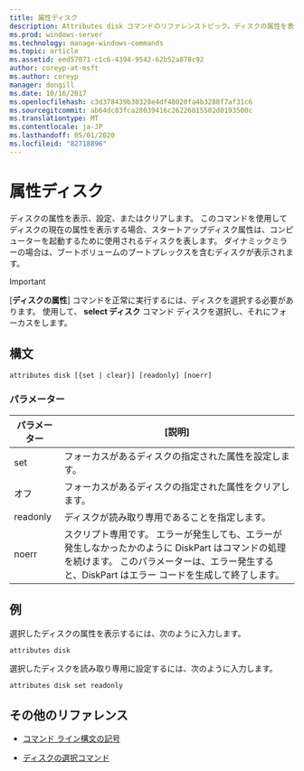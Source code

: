 ```yaml
---
title: 属性ディスク
description: Attributes disk コマンドのリファレンストピック。ディスクの属性を表示、設定、またはクリアします。
ms.prod: windows-server
ms.technology: manage-windows-commands
ms.topic: article
ms.assetid: eed57071-c1c6-4394-9542-62b52a878c92
author: coreyp-at-msft
ms.author: coreyp
manager: dongill
ms.date: 10/16/2017
ms.openlocfilehash: c3d378439b30328e4df48020fa4b3288f7af31c6
ms.sourcegitcommit: ab64dc83fca28039416c26226815502d0193500c
ms.translationtype: MT
ms.contentlocale: ja-JP
ms.lasthandoff: 05/01/2020
ms.locfileid: "82718896"
---
```

# <a name="attributes-disk"></a>属性ディスク

ディスクの属性を表示、設定、またはクリアします。 このコマンドを使用してディスクの現在の属性を表示する場合、スタートアップディスク属性は、コンピューターを起動するために使用されるディスクを表します。 ダイナミックミラーの場合は、ブートボリュームのブートプレックスを含むディスクが表示されます。

> [!IMPORTANT]
> [**ディスクの属性**] コマンドを正常に実行するには、ディスクを選択する必要があります。 使用して、 **select ディスク** コマンド ディスクを選択し、それにフォーカスをします。

## <a name="syntax"></a>構文

```
attributes disk [{set | clear}] [readonly] [noerr]
```

### <a name="parameters"></a>パラメーター

| パラメーター | [説明] |
| --------- | ----------- |
| set | フォーカスがあるディスクの指定された属性を設定します。 |
| オフ | フォーカスがあるディスクの指定された属性をクリアします。 |
| readonly | ディスクが読み取り専用であることを指定します。 |
| noerr | スクリプト専用です。 エラーが発生しても、エラーが発生しなかったかのように DiskPart はコマンドの処理を続けます。 このパラメーターは、エラー発生すると、DiskPart はエラー コードを生成して終了します。 |

## <a name="examples"></a>例

選択したディスクの属性を表示するには、次のように入力します。

```
attributes disk
```

選択したディスクを読み取り専用に設定するには、次のように入力します。

```
attributes disk set readonly
```

## <a name="additional-references"></a>その他のリファレンス

- [コマンド ライン構文の記号](command-line-syntax-key.md)

- [ディスクの選択コマンド](select-disk.md)

